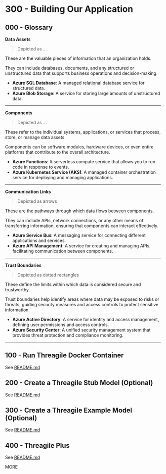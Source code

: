 # 300 - Building Our Application

## 000 - Glossary

**Data Assets**  

> Depicted as ...

These are the valuable pieces of information that an organization holds. 

They can include databases, documents, and any structured or unstructured data that supports business operations and decision-making.

- **Azure SQL Database**: A managed relational database service for structured data.
- **Azure Blob Storage**: A service for storing large amounts of unstructured data.
___

**Components**  

> Depicted as ...

These refer to the individual systems, applications, or services that process, store, or manage data assets. 

Components can be software modules, hardware devices, or even entire platforms that contribute to the overall architecture.

- **Azure Functions**: A serverless compute service that allows you to run code in response to events.
- **Azure Kubernetes Service (AKS)**: A managed container orchestration service for deploying and managing applications.
___

**Communication Links**  

> Depicted as arrows

These are the pathways through which data flows between components. 

They can include APIs, network connections, or any other means of transferring information, ensuring that components can interact effectively.

- **Azure Service Bus**: A messaging service for connecting different applications and services.
- **Azure API Management**: A service for creating and managing APIs, facilitating communication between components.
___

**Trust Boundaries**

> Depicted as dotted rectangles

These define the limits within which data is considered secure and trustworthy. 

Trust boundaries help identify areas where data may be exposed to risks or threats, guiding security measures and access controls to protect sensitive information.

- **Azure Active Directory**: A service for identity and access management, defining user permissions and access controls.
- **Azure Security Center**: A unified security management system that provides threat protection and compliance monitoring.
___

## 100 - Run Threagile Docker Container

See [README.md](./100/README.md)

## 200 - Create a Threagile Stub Model (Optional)

See [README.md](./200/README.md)

## 300 - Create a Threagile Example Model (Optional)

See [README.md](./300/README.md)

## 400 - Threagile Plus

See [README.md](./400/README.md)

MORE 
